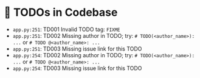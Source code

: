 # 📝 TODOs in Codebase

- `app.py:251`: TD001 Invalid TODO tag: `FIXME`
- `app.py:251`: TD002 Missing author in TODO; try: `# TODO(<author_name>): ...` or `# TODO @<author_name>: ...`
- `app.py:251`: TD003 Missing issue link for this TODO
- `app.py:254`: TD002 Missing author in TODO; try: `# TODO(<author_name>): ...` or `# TODO @<author_name>: ...`
- `app.py:254`: TD003 Missing issue link for this TODO
